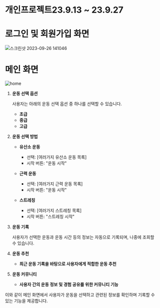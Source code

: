 # 개인프로젝트23.9.13 ~ 23.9.27

# 로그인 및 회원가입 화면
![스크린샷 2023-09-26 141046](https://github.com/Ggyuhwan/DogWater/assets/133470173/72e5eb39-bedd-4be5-bfb8-6c373c5d745c)


# 메인 화면 
![home](https://github.com/Ggyuhwan/DogWater/assets/133470173/7938d15d-f4f9-48c3-b428-0539ef616658)



1. **운동 선택 옵션**

    사용자는 아래의 운동 선택 옵션 중 하나를 선택할 수 있습니다.

    - **초급**
    - **중급**
    - **고급**

2. **운동 선택 방법**

    - **유산소 운동**
        - 선택: [여러가지 유산소 운동 목록]
        - 시작 버튼: "운동 시작"
    
    - **근력 운동**
        - 선택: [여러가지 근력 운동 목록]
        - 시작 버튼: "운동 시작"
    
    - **스트레칭**
        - 선택: [여러가지 스트레칭 목록]
        - 시작 버튼: "스트레칭 시작"

3. **운동 기록**

    사용자가 선택한 운동과 운동 시간 등의 정보는 자동으로 기록되며, 나중에 조회할 수 있습니다.

4. **운동 추천**

    - **최근 운동 기록을 바탕으로 사용자에게 적합한 운동 추천**

5. **운동 커뮤니티**

    - **사용자 간의 운동 정보 및 경험 공유를 위한 커뮤니티 기능**

이와 같이 메인 화면에서 사용자가 운동을 선택하고 관련된 정보를 확인하며 기록할 수 있는 기능을 제공합니다.
